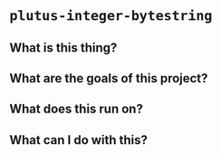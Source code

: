 # `plutus-integer-bytestring` 

## What is this thing?

## What are the goals of this project?

## What does this run on?

## What can I do with this?

